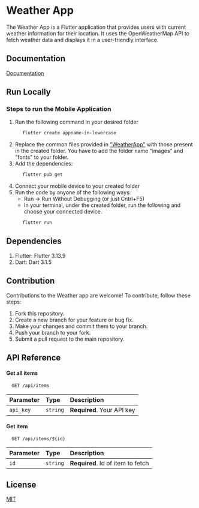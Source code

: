
# Weather App

The Weather App is a Flutter application that provides users with current weather information for their location. It uses the OpenWeatherMap API to fetch weather data and displays it in a user-friendly interface.


## Documentation

[Documentation](https://docs.flutter.dev/)



## Run Locally

### Steps to run the Mobile Application

1. Run the following command in your desired folder
```sh
      flutter create appname-in-lowercase
```

2. Replace the common files provided in  ["WeatherApp"](https://github.com/N-Harichandana/WeatherApp)  with those present in the created folder. You have to add the folder name "images" and "fonts" to your folder.
3. Add the dependencies:
```sh
      flutter pub get
```
4. Connect your mobile device to your created folder
5. Run the code by anyone of the following ways:
    - Run -> Run Without Debugging (or just Cntrl+F5)
    - In your terminal, under the created folder, run the following and choose your connected device. 
```sh
      flutter run
```


## Dependencies

1. Flutter: Flutter 3.13.9
2. Dart:  Dart 3.1.5
## Contribution

Contributions to the Weather app are welcome! To contribute, follow these steps:

1. Fork this repository.
2. Create a new branch for your feature or bug fix.
3. Make your changes and commit them to your branch.
4. Push your branch to your fork.
5. Submit a pull request to the main repository.
## API Reference

#### Get all items

```http
  GET /api/items
```

| Parameter | Type     | Description                |
| :-------- | :------- | :------------------------- |
| `api_key` | `string` | **Required**. Your API key |

#### Get item

```http
  GET /api/items/${id}
```

| Parameter | Type     | Description                       |
| :-------- | :------- | :-------------------------------- |
| `id`      | `string` | **Required**. Id of item to fetch |




## License

[MIT](https://choosealicense.com/licenses/mit/)

